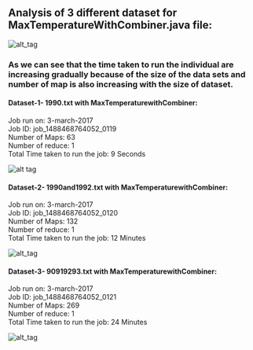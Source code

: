 ## Analysis of 3 different dataset for MaxTemperatureWithCombiner.java file:

![alt_tag](https://github.com/illinoistech-itm/jshukla3/blob/master/ITMD521/week07/item-two/Analysis.PNG)

### As we can see that the time taken to run the individual are increasing gradually because of the size of the data sets and number of map is also increasing with the size of dataset.

#### Dataset-1- 1990.txt with MaxTemperaturewithCombiner:

Job run on: 3-march-2017 <br>
Job ID: job_1488468764052_0119 <br>
Number of Maps: 63 <br>
Number of reduce: 1 <br>
Total Time taken to run the job: 9 Seconds

![alt tag](https://github.com/illinoistech-itm/jshukla3/blob/master/ITMD521/week07/item-two/521-item2-1990.txt.png)

#### Dataset-2- 1990and1992.txt with MaxTemperaturewithCombiner:

Job run on: 3-march-2017 <br>
Job ID: job_1488468764052_0120 <br>
Number of Maps: 132 <br>
Number of reduce: 1 <br>
Total Time taken to run the job: 12 Minutes

![alt_tag](https://github.com/illinoistech-itm/jshukla3/blob/master/ITMD521/week07/item-two/521-item2-9092.txt.png)

#### Dataset-3- 90919293.txt with MaxTemperaturewithCombiner:

Job run on: 3-march-2017 <br>
Job ID: job_1488468764052_0121 <br>
Number of Maps: 269 <br>
Number of reduce: 1 <br>
Total Time taken to run the job: 24 Minutes

![alt_tag](https://github.com/illinoistech-itm/jshukla3/blob/master/ITMD521/week07/item-two/521-item2-90-93.txt.png)
